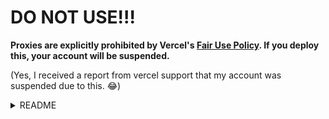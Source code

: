 # DO NOT USE!!!

**Proxies are explicitly prohibited by Vercel's [Fair Use Policy](https://vercel.com/docs/concepts/limits/fair-use-policy). If you deploy this, your account will be suspended.**

(Yes, I received a report from vercel support that my account was suspended due to this. 😂)

<details>
<summary>README</summary>

# vercel-cors-anywhere

Just [cors-anywhere](https://github.com/Rob--W/cors-anywhere). but made to deploy with vercel.

Header forwarding is not supported. Will do, If I need it.

## Usage

`https://vercel-cors-anywhere.vercel.app/api/?url=https://example.com`

## Caching

All requests will be cached for 10 minutes if the URL is the same.


</details>

